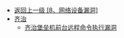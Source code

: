 - [返回上一级 [8、网络设备漏洞]](/8、网络设备漏洞)
- [齐治](/8、网络设备漏洞/齐治/)
  - [齐治堡垒机前台远程命令执行漏洞](/8、网络设备漏洞/齐治/齐治堡垒机前台远程命令执行漏洞.md)
